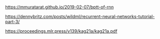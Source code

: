 https://mmuratarat.github.io/2019-02-07/bptt-of-rnn

https://dennybritz.com/posts/wildml/recurrent-neural-networks-tutorial-part-3/

https://proceedings.mlr.press/v139/kag21a/kag21a.pdf

